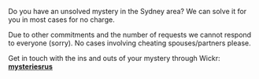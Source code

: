 Do you have an unsolved mystery in the Sydney area? We can solve it for you in most cases for no charge.

Due to other commitments and the number of requests we cannot respond to everyone (sorry). No cases involving cheating spouses/partners please.

Get in touch with the ins and outs of your mystery through Wickr: [**mysteriesrus**](https://itunes.apple.com/au/app/wickr-me-private-secure-messenger/id918217753?mt=12)
